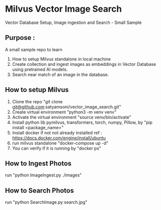 # Milvus Vector Image Search
Vector Database Setup, Image ingestion and Search - Small Sample

## Purpose : 
A small sample repo to learn 
1. How to setup Milvus standalone in local machine
2. Create collection and ingest images as embeddings in Vector Database using pretrained AI models.
3. Search near match of an image in the database.

## How to setup Milvus
1. Clone the repo "git clone git@github.com:satyamsoni/vector_image_search.git"
2. Create virtual environment "python3 -m venv venv"
3. Activate the virtual environment "source venv/bin/activate"
4. Install python lib pymilvus, transformers, torch, numpy, Pillow, by "pip install <package_name>"
5. Install docker if not not already installed ref : https://docs.docker.com/engine/install/ubuntu
6. run milvus standalone "docker-compose up -d"
7. You can verify if it is running by "docker ps"


## How to Ingest Photos
run "python ImageIngest.py ./images"

## How to Search Photos
run "python SearchImage.py search.jpg"